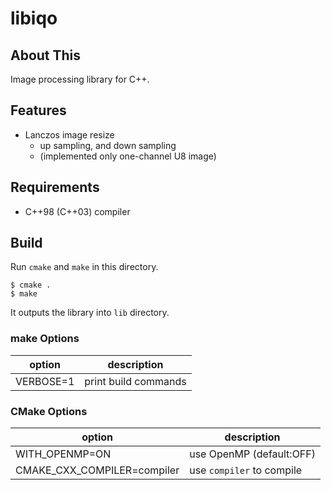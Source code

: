# libiqo

## About This

Image processing library for C++.

## Features

* Lanczos image resize
  * up sampling, and down sampling
  * (implemented only one-channel U8 image)

## Requirements

* C++98 (C++03) compiler

## Build

Run `cmake` and `make` in this directory.

```
$ cmake .
$ make
```

It outputs the library into `lib` directory.

### make Options

| option                         | description                 |
|--------------------------------|-----------------------------|
| VERBOSE=1                      | print build commands        |

### CMake Options

| option                         | description                 |
|--------------------------------|-----------------------------|
| WITH_OPENMP=ON                 | use OpenMP (default:OFF)    |
| CMAKE_CXX_COMPILER=compiler    | use `compiler` to compile   |

